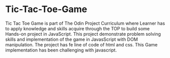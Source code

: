 # Tic-Tac-Toe-Game
Tic Tac Toe Game is part of The Odin Project Curriculum where Learner has to apply knowledge and skills acquire through the TOP to build some Hands-on project in JavaScript. This project demonstrate problem solving skills and implementation of the game in JavasScript with DOM manipulation. The project has fe line of code of html and css.
This Game implementation has been challenging with javascript.
